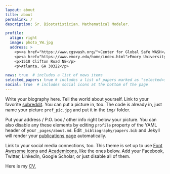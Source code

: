 ```yaml
---
layout: about
title: about
permalink: /
description: Sr. Biostatistician. Mathematical Modeler.

profile:
  align: right
  image: photo_YW.jpg
  address: >
    <p><a href="https://www.cgswash.org/">Center for Global Safe WASH</a></p>
    <p><a href="https://www.emory.edu/home/index.html">Emory University</a></p>
    <p>1518 Clifton Road NE</p>
    <p>Atlanta, GA 30322</p>

news: true  # includes a list of news items
selected_papers: true # includes a list of papers marked as "selected={true}"
social: true  # includes social icons at the bottom of the page
---
```


Write your biography here. Tell the world about yourself. Link to your favorite [subreddit](http://reddit.com). You can put a picture in, too. The code is already in, just name your picture `prof_pic.jpg` and put it in the `img/` folder.

Put your address / P.O. box / other info right below your picture. You can also disable any these elements by editing `profile` property of the YAML header of your `_pages/about.md`. Edit `_bibliography/papers.bib` and Jekyll will render your [publications page](/al-folio/publications/) automatically.

Link to your social media connections, too. This theme is set up to use [Font Awesome icons](http://fortawesome.github.io/Font-Awesome/) and [Academicons](https://jpswalsh.github.io/academicons/), like the ones below. Add your Facebook, Twitter, LinkedIn, Google Scholar, or just disable all of them.

Here is my <a href="YWAN446.github.io/cv/CV_YukeWang.pdf" target="_blank">CV.</a>
